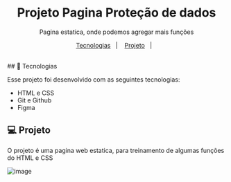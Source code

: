 <h1 align="center"> Projeto Pagina Proteção de dados </h1>

<p align="center">
Pagina estatica, onde podemos agregar mais funções <br/>

<p align="center">
  <a href="#-tecnologias">Tecnologias</a>&nbsp;&nbsp;&nbsp;|&nbsp;&nbsp;&nbsp;
  <a href="#-projeto">Projeto</a>&nbsp;&nbsp;&nbsp;|&nbsp;&nbsp;&nbsp;
  
</p>

<br>
## 🚀 Tecnologias

Esse projeto foi desenvolvido com as seguintes tecnologias:

- HTML e CSS
- Git e Github
- Figma

## 💻 Projeto

O projeto é uma pagina web estatica, para treinamento de algumas funções do HTML e CSS

![image](https://github.com/RodolffoMacedo/desafio_03/assets/146378931/1bd89511-880e-4429-a184-d397b61d49f0)
